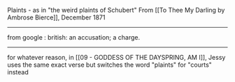 Plaints - as in "the weird plaints of Schubert" From [[To Thee My Darling by Ambrose Bierce]], December 1871 

---

from google : 
british: an accusation; a charge.

---


for whatever reason, in [[09 - GODDESS OF THE DAYSPRING, AM I]], Jessy uses the same exact verse but switches the word "plaints" for "courts" instead

